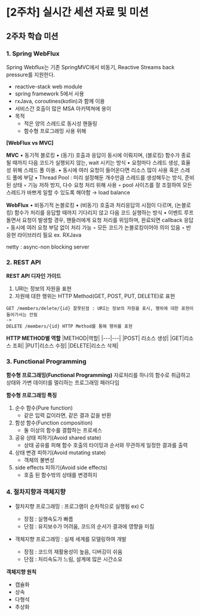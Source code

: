 # [2주차] 실시간 세션 자료 및 미션

## 2주차 학습 미션

### 1. Spring WebFlux
Spring Webflux는 기존 SpringMVC에서 비동기, Reactive Streams back pressure를 지원한다.

- reactive-stack web module
- spring framework 5에서 사용
- rxJava, coroutines(kotlin)과 함께 이용
- 서비스간 호출이 많은 MSA 아키텍쳐에 용이
- 목적
    - 적은 양의 스레드로 동시성 핸들링
    - 함수형 프로그래밍 사용 위해

**[WebFlux vs MVC]**

**MVC** 
• 동기적 블로킹
• (동기) 호출과 응답이 동시에 이뤄지며, (블로킹) 함수가 종료될 때까지 다음 코드가 실행되지 않는, wait 시키는 방식
• 요청마다 스레드 생성, 효율성 위해 스레드 풀 이용.
• 동시에 여러 요청이 들어온다면 리소스 많이 사용 혹은 스레드 풀에 부담
• Thread Pool : 미리 설정해둔 개수만큼 스레드를 생성해두는 방식, 준비된 상태
    ◦ 기능 저하 방지, 다수 요청 처리 위해 사용
    ◦ pool 사이즈를 잘 조절하여 모든 스레드가 바쁘게 일할 수 있도록 해야함 → load balance

**WebFlux**
• 비동기적 논블로킹
• (비동기) 호출과 처리응답의 시점이 다르며, (논블로킹) 함수가 처리를 응답할 때까지 기다리지 않고 다음 코드 실행하는 방식
• 이벤트 루프 돌면서 요청이 발생할 경우, 핸들러에게 요청 처리를 위임하며, 완료되면 callback 응답
    ◦ 동시에 여러 요청 부담 없이 처리 가능
    ◦ 모든 코드가 논블로킹이어야 의미 있음
    ◦ 반응현 라이브러리 필요 ex. RXJava

netty : async-non blocking server

### 2. REST API
**REST API 디자인 가이드**
1. URI는 정보의 자원을 표현
2. 자원에 대한 행위는 HTTP Method(GET, POST, PUT, DELETE)로 표현
```
GET /members/delete/{id} 잘못된점 : URI는 정보의 자원을 표시, 행위에 대한 표현이 들어가서는 안됨
->
DELETE /members/{id} HTTP Method를 통해 행위를 표현
```
**HTTP METHOD별 역할**
|METHOD|역할|
|---|---|
|POST| 리소스 생성|
|GET|리소스 조회|
|PUT|리소스 수정|
|DELETE|리소스 삭제|

### 3. Functional Programming
**함수형 프로그래밍(Functional Programming)**
자료처리를 하나의 함수로 취급하고 상태와 가변 데이터를 멀리하는 프로그래밍 패러다임

**함수형 프로그래밍 특징**
1. 순수 함수(Pure function)
    - 같은 입력 값이라면, 같은 결과 값을 반환
2. 함성 함수(Function composition)
    - 둘 이상의 함수를 결합하는 프로세스
3. 공유 상태 피하기(Avoid shared state)
    - 상태 공유를 피해 함수 호출의 타이밍과 순서와 무관하게 일정한 결과를 출력
4. 상태 변경 피하기(Avoid mutating state)
    - 객체의 불변성
5. side effects 피하기(Avoid side effects)
    - 호출 된 함수밖의 상태를 변경하지 

### 4. 절차지향과 객체지향
 - 절차지향 프로그래밍 : 프로그램이 순차적으로 실행됨 ex) C
     - 장점 : 실행속도가 빠름
     - 단점 : 유지보수가 어려움, 코드의 순서가 결과에 영향을 미침

 - 객체지향 프로그래밍 : 실제 세계를 모델링하여 개발
    - 장점 : 코드의 재활용성이 높음, 디버깅이 쉬움
    - 단점 : 처리속도가 느림, 설계에 많은 시간소요

**객체지향 원칙**
 - 캡슐화
 - 상속
 - 다형석
 - 추상화
